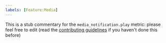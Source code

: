 ```yaml
---
labels: [Feature:Media]
---
```


This is a stub commentary for the `media_notification.play` metric: please feel free to edit (read the
[contributing guidelines](https://github.com/mozilla/glean-annotations/blob/main/CONTRIBUTING.md)
if you haven't done this before)
